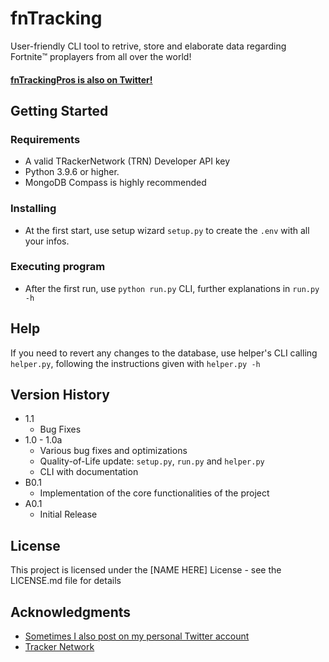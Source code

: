 # fnTracking

User-friendly CLI tool to retrive, store and elaborate data regarding Fortnite™️ proplayers from all over the world!

#### [fnTrackingPros is also on Twitter!](https://twitter.com/fntrackingpros)

## Getting Started

### Requirements

  - A valid TRackerNetwork (TRN) Developer API key
  - Python 3.9.6 or higher.
  - MongoDB Compass is highly recommended


### Installing

- At the first start, use setup wizard `setup.py` to create the `.env` with all your infos.

### Executing program

- After the first run, use `python run.py` CLI, further explanations in `run.py -h`


## Help

If you need to revert any changes to the database, use helper's CLI calling `helper.py`, following the instructions given with `helper.py -h`


## Version History

* 1.1
  * Bug Fixes
* 1.0 - 1.0a
  * Various bug fixes and optimizations
  * Quality-of-Life update: `setup.py`, `run.py` and `helper.py`
  * CLI with documentation
* B0.1
  * Implementation of the core functionalities of the project
* A0.1
  * Initial Release

## License

This project is licensed under the [NAME HERE] License - see the LICENSE.md file for details

## Acknowledgments

* [Sometimes I also post on my personal Twitter account](https://twitter.com/aborsato_)
* [Tracker Network](https://tracker.gg)
